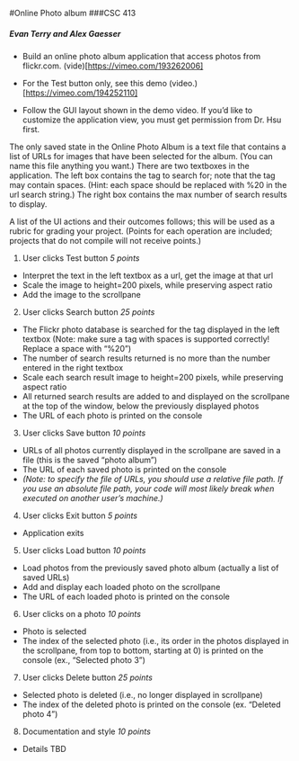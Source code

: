 #Online Photo album
###CSC 413
##### Evan Terry and Alex Gaesser


* Build an online photo album application that access photos from flickr.com. (vide)[https://vimeo.com/193262006]

* For the Test button only, see this demo (video.)[https://vimeo.com/194252110]

* Follow the GUI layout shown in the demo video. If you’d like to customize the application view, you must get permission from Dr. Hsu first.

The only saved state in the Online Photo Album is a text file that contains a list of URLs for images that have been selected for the album. (You can name this file anything you want.)
There are two textboxes in the application. The left box contains the tag to search for; note that the tag may contain spaces. (Hint: each space should be replaced with %20 in the url search string.) The right box contains the max number of search results to display.

A list of the UI actions and their outcomes follows; this will be used as a rubric for grading your project. (Points for each operation are included; projects that do not compile will not receive points.)

1. User clicks Test button *5 points*
  * Interpret the text in the left textbox as a url, get the image at that url 
  * Scale the image to height=200 pixels, while preserving aspect ratio 
  * Add the image to the scrollpane
2. User clicks Search button *25 points*
  * The Flickr photo database is searched for the tag displayed in the left textbox (Note: make sure a tag with spaces is supported correctly! Replace a space with “%20”)
  * The number of search results returned is no more than the number entered in the right textbox
  * Scale each search result image to height=200 pixels, while preserving aspect ratio
  * All returned search results are added to and displayed on the scrollpane at the top of the window, below the previously displayed photos
  * The URL of each photo is printed on the console
3. User clicks Save button *10 points*
  * URLs of all photos currently displayed in the scrollpane are saved in a file (this is the saved “photo album”)
  * The URL of each saved photo is printed on the console
  * *(Note: to specify the file of URLs, you should use a relative file path. If you use an absolute file path, your code will most likely break when executed on another user’s machine.)*
4. User clicks Exit button *5 points*
  * Application exits
5. User clicks Load button *10 points*
  * Load photos from the previously saved photo album (actually a list of saved URLs)
  * Add and display each loaded photo on the scrollpane
  * The URL of each loaded photo is printed on the console
6. User clicks on a photo *10 points*
  * Photo is selected
  * The index of the selected photo (i.e., its order in the photos displayed in the scrollpane, from top to bottom, starting at 0) is printed on the console (ex., “Selected photo 3”)
7. User clicks Delete button *25 points*
  * Selected photo is deleted (i.e., no longer displayed in scrollpane)
  * The index of the deleted photo is printed on the console (ex. “Deleted photo 4”)
8. Documentation and style *10 points*
  * Details TBD
